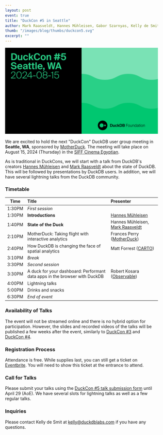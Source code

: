 ```yaml
---
layout: post
event: true
title: "DuckCon #5 in Seattle"
author: Mark Raasveldt, Hannes Mühleisen, Gabor Szarnyas, Kelly de Smit
thumb: "/images/blog/thumbs/duckcon5.svg"
excerpt: ""
---
```


<img src="/images/duckcon5-splashscreen.svg"
     alt="DuckCon #5 Splashscreen"
     width="680"
     />

We are excited to hold the next "DuckCon" DuckDB user group meeting in **Seattle, WA**, sponsored by [MotherDuck](https://motherduck.com/).
The meeting will take place on August 15, 2024 (Thursday) in the [SIFF Cinema Egyptian](https://www.siff.net/cinema/cinema-venues/siff-cinema-egyptian).

As is traditional in DuckCons, we will start with a talk from DuckDB's creators [Hannes Mühleisen](https://hannes.muehleisen.org/) and [Mark Raasveldt](https://mytherin.github.io/) about the state of DuckDB. This will be followed by presentations by DuckDB users. In addition, we will have several lightning talks from the DuckDB community.

### Timetable

<!-- To watch the recordings, see the [playlist of talks](https://www.youtube.com/playlist?list=). -->

| Time   | Title                                                                                                                          | Presenter                                                        |
| ------ | :----------------------------------------------------------------------------------------------------------------------------- | :----------------------------------------------------------------|
| 1:30PM | _First session_                                                                                                                |                                                                  |
| 1:30PM | **Introductions**                                                                                                              | [Hannes Mühleisen](https://hannes.muehleisen.org/)               |
| 1:40PM | **State of the Duck**                                                                                                          | Hannes Mühleisen, [Mark Raasveldt](https://mytherin.github.io/)  |
| 2:10PM | MotherDuck: Taking flight with interactive analytics | Frances Perry ([MotherDuck](https://motherduck.com/)) |
| 2:40PM | How DuckDB is changing the face of spatial analytics | Matt Forrest ([CARTO](https://carto.com/)) |
| 3:10PM | _Break_                                                                                                                        |                                                                  |
| 3:30PM | _Second session_                                                                                                               |                                                                  |
| 3:30PM | A duck for your dashboard: Performant data apps in the browser with DuckDB | Robert Kosara ([Observable](https://observablehq.com/)) |
| 4:00PM | Lightning talks | |
| 5:00PM | Drinks and snacks                                                                                                              |                                                                  |
| 6:30PM | _End of event_                                                                                                                 |                                                                  |

### Availability of Talks

The event will not be streamed online and there is no hybrid option for participation.
However, the slides and recorded videos of the talks will be published a few weeks after the event, similarly to [DuckCon #3](/2023/04/28/duckcon3) and [DuckCon #4](/2023/10/06/duckcon4).

### Registration Process

Attendance is free. While supplies last, you can still get a ticket on [Eventbrite](https://www.eventbrite.com/e/duckcon-5-tickets-877957674037).
You will need to show this ticket at the entrance to attend.

<!-- **If you register before XXX, you will get a badge with your name at the registration desk.** -->

### Call for Talks

Please submit your talks using the [DuckCon #5 talk submission form](https://forms.gle/RgFazaawkfx9YKFs8) until April 29 (AoE). We have several slots for lightning talks as well as a few regular talks.

### Inquiries

Please contact Kelly de Smit at [kelly@duckdblabs.com](mailto:kelly@duckdblabs.com) if you have any questions.
